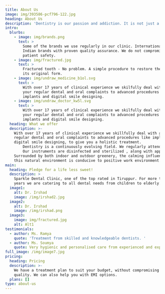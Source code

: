 ```yaml
---
title: About Us
image: img/393586-pcf796-122.jpg
heading: About Us
description: 'Dentistry is our passion and addiction. It is not just a job. '
intro:
  blurbs:
    - image: img/brands.png
      text: >
        Some of the brands we use regularly in our clinic. International and
        Indian brands with proven quality assurance. We do not compromise on
        patient safety.
    - image: img/fractured.jpg
      text: >
        Fractured tooth - No problem. A simple procedure to restore the tooth to
        its original form.
    - image: img/undraw_medicine_b1ol.svg
      text: >
        With over 17 years of clinical experience we skilfully deal with all
        your regular dental and oral complaints to advanced procedures like
        implants and digital smile designing.
    - image: img/undraw_doctor_kw5l.svg
      text: >
        With over 17 years of clinical experience we skilfully deal with all
        your regular dental and oral complaints to advanced procedures like
        implants and digital smile designing.
  heading: What we offer
  description: >-
    With over 17 years of clinical experience we skillfully deal with all your
    regular dental and oral complaints to advanced procedures like implants and
    digital smile designing, to give you a holistic treatment. 
        Dentistry is a continuously evolving field. We regularly attend international and national workshops to upgrade our knowledge. We also constantly equip the clinic with instruments and materials that meet industry standards. 
        Our instruments are disinfected and sterilized , along with appropriate barrier protection to ensure a safe environment. 
    Surrounded by both indoor and outdoor greenery, the calming influence of
    this natural environment is conducive to positive work environment.
main:
  heading: Pledge for a life less sweet!
  description: >
    Sparkle Dental Clinic, one of the top rated in Tiruppur. For more than 17
    years we are catering to all dental needs from children to elderly.
  image1:
    alt: Dr. Irshad
    image: /img/irshad2.jpg
  image2:
    alt: Dr. Irshad
    image: /img/irshad.png
  image3:
    image: img/fractured.jpg
    alt: Alt1
testimonials:
  - author: Ms. Ramya
    quote: 'Treatment from skilled and knowledgeable dentists. '
  - author: Ms. Soumya
    quote: Very hygienic and personalised care from experienced and expert doctors.
full_image: /img/image7.jpg
pricing:
  heading: Pricing
  description: >-
    We have a treatment plan to suit your budget, without compromising on the
    quality. We can also help you with EMI options.
  plans: []
type: about-us
---
```

